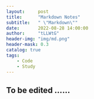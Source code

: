 ```yaml
---
layout:     post
title:      "Markdown Notes"
subtitle:   " \"Markdown\""
date:       2022-08-28 14:00:00
author:     "tLLWtG"
header-img: "img/md.png"
header-mask: 0.3
catalog: true
tags:
    - Code
    - Study
---
```


## To be edited ......
